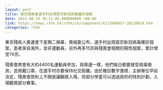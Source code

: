 ```yaml
---
layout: post
title: 東京殘奧會選手村出現首宗新冠病毒確診個案
date: 2021-08-19 16:11:06.000000000 +08:00
link: https://news.rthk.hk/rthk/ch/component/k2/1606657-20210819.htm
categories: rthk
---
```


東京殘疾人奧運會下星期二揭幕，奧組委公布，選手村出現首宗新冠病毒確診個案，患者來自海外，並非運動員，另外再多15宗與殘奧會相關的陽性個案，累計增至74宗。

殘奧會將會有大約4400名運動員參加，與奧運一樣，他們每日都要接受病毒檢測，並佩戴口罩，在選手村亦要保持社交距離。由於確診數字激增，主辦單位早前決定，殘奧會原則上不開放讓觀眾入場，但部分學童可以透過政府的特別計劃，入場觀賞部分賽事。

